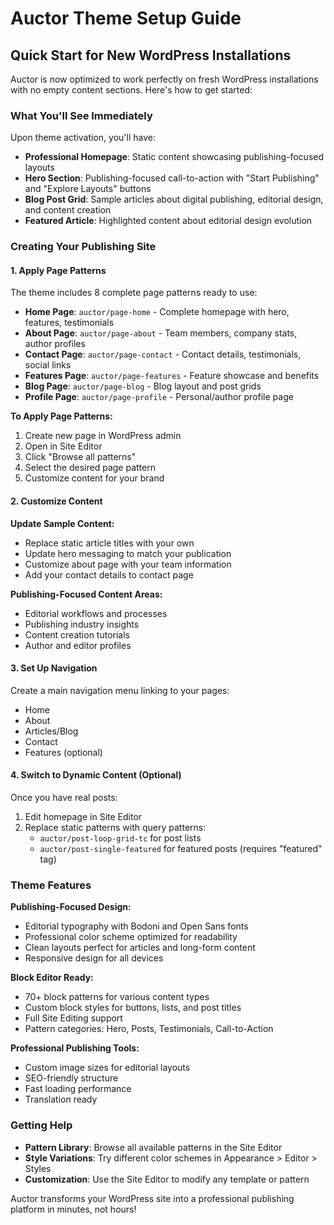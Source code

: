 # Auctor Theme Setup Guide

## Quick Start for New WordPress Installations

Auctor is now optimized to work perfectly on fresh WordPress installations with no empty content sections. Here's how to get started:

### What You'll See Immediately

Upon theme activation, you'll have:

- **Professional Homepage**: Static content showcasing publishing-focused layouts
- **Hero Section**: Publishing-focused call-to-action with "Start Publishing" and "Explore Layouts" buttons
- **Blog Post Grid**: Sample articles about digital publishing, editorial design, and content creation
- **Featured Article**: Highlighted content about editorial design evolution

### Creating Your Publishing Site

#### 1. Apply Page Patterns

The theme includes 8 complete page patterns ready to use:

- **Home Page**: `auctor/page-home` - Complete homepage with hero, features, testimonials
- **About Page**: `auctor/page-about` - Team members, company stats, author profiles
- **Contact Page**: `auctor/page-contact` - Contact details, testimonials, social links
- **Features Page**: `auctor/page-features` - Feature showcase and benefits
- **Blog Page**: `auctor/page-blog` - Blog layout and post grids
- **Profile Page**: `auctor/page-profile` - Personal/author profile page

**To Apply Page Patterns:**
1. Create new page in WordPress admin
2. Open in Site Editor
3. Click "Browse all patterns"
4. Select the desired page pattern
5. Customize content for your brand

#### 2. Customize Content

**Update Sample Content:**
- Replace static article titles with your own
- Update hero messaging to match your publication
- Customize about page with your team information
- Add your contact details to contact page

**Publishing-Focused Content Areas:**
- Editorial workflows and processes
- Publishing industry insights
- Content creation tutorials
- Author and editor profiles

#### 3. Set Up Navigation

Create a main navigation menu linking to your pages:
- Home
- About
- Articles/Blog
- Contact
- Features (optional)

#### 4. Switch to Dynamic Content (Optional)

Once you have real posts:
1. Edit homepage in Site Editor
2. Replace static patterns with query patterns:
   - `auctor/post-loop-grid-tc` for post lists
   - `auctor/post-single-featured` for featured posts (requires "featured" tag)

### Theme Features

**Publishing-Focused Design:**
- Editorial typography with Bodoni and Open Sans fonts
- Professional color scheme optimized for readability
- Clean layouts perfect for articles and long-form content
- Responsive design for all devices

**Block Editor Ready:**
- 70+ block patterns for various content types
- Custom block styles for buttons, lists, and post titles
- Full Site Editing support
- Pattern categories: Hero, Posts, Testimonials, Call-to-Action

**Professional Publishing Tools:**
- Custom image sizes for editorial layouts
- SEO-friendly structure
- Fast loading performance
- Translation ready

### Getting Help

- **Pattern Library**: Browse all available patterns in the Site Editor
- **Style Variations**: Try different color schemes in Appearance > Editor > Styles
- **Customization**: Use the Site Editor to modify any template or pattern

Auctor transforms your WordPress site into a professional publishing platform in minutes, not hours!